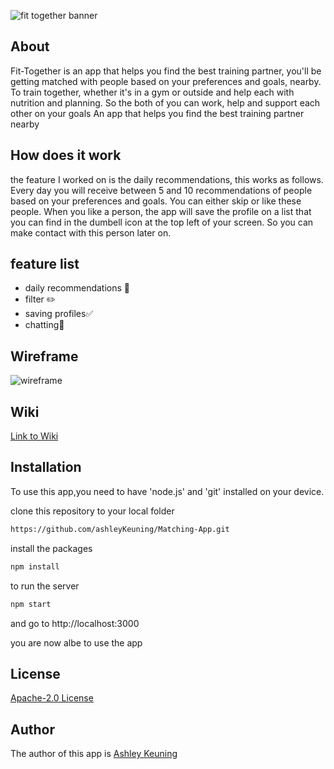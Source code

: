 ![fit together banner](https://github.com/ashleyKeuning/Matching-App/blob/main/Images%20voor%20Wiki/Banner.png)

 ## About
 Fit-Together is an app that helps you find the best training partner, you'll be getting matched with people based on your preferences and goals, nearby. 
 To train together, whether it's in a gym or outside and help each with nutrition and planning. So the both of you can work, help and support each other on your goals
 An app that helps you find the best training partner nearby

 ## How does it work
 the feature I worked on is the daily recommendations, this works as follows.
 Every day you will receive between 5 and 10 recommendations of people based on your preferences and goals. You can either skip or like these people.
 When you like a person, the app will save the profile on a list that you can find in the dumbell icon at the top left of your screen. 
 So you can make contact with this person later on.

## feature list 

- daily recommendations :memo:
- filter ✏️
- saving profiles:white_check_mark:
- chatting:speech_balloon:

 ## Wireframe


 ![wireframe](https://github.com/ashleyKeuning/Matching-App/blob/main/Images%20voor%20Wiki/wireframe%20readme.png)
 

 ## Wiki 
 [Link to Wiki](https://github.com/ashleyKeuning/Matching-App/wiki)



 ## Installation

 To use this app,you need to have 'node.js' and 'git' installed on your device.

 clone this repository to your local folder

 ```bash
 https://github.com/ashleyKeuning/Matching-App.git 
 ```

 install the packages
 ```bash
 npm install 
 ```

 to run the server
 ```bash
 npm start 
 ```
 
 and go to http://localhost:3000
 
 you are now albe to use the app 

 ## License

 [Apache-2.0 License](https://github.com/ashleyKeuning/Matching-App/blob/main/LICENSE) 

 ## Author

 The author of this app is [Ashley Keuning](https://github.com/ashleyKeuning) 

